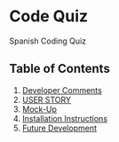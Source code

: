 # Code Quiz

Spanish Coding Quiz

## Table of Contents

1. <a href="#Developer Comments">Developer Comments
1. <a href="#User Story">USER STORY
1. <a href="#Mock-Up">Mock-Up
1. <a href="#Installation Instructions">Installation Instructions
1. <a href="#Developer Comments">Future Development

